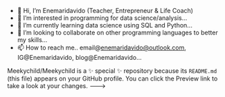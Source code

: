 - 👋 Hi, I’m Enemaridavido (Teacher, Entrepreneur & Life Coach)
- 👀 I’m interested in programming for data science/analysis...
- 🌱 I’m currently learning data science using SQL and Python...
- 💞️ I’m looking to collaborate on other programming languages to better my skills...
- 📫 How to reach me.. email@enemaridavido@outlook.com, IG@Enemaridavido, blog@Enemaridavido...

Meekychild/Meekychild is a ✨ special ✨ repository because its `README.md` (this file) appears on your GitHub profile.
You can click the Preview link to take a look at your changes.
--->
